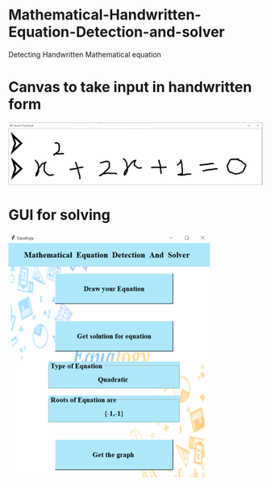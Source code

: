 # Mathematical-Handwritten-Equation-Detection-and-solver
Detecting Handwritten Mathematical equation
# Canvas to take input in handwritten form
![canvas](https://github.com/as959/Mathematical-Handwritten-Equation-Detection-and-solver/blob/master/images/canvas.PNG)

# GUI for solving
![gui_math](https://github.com/as959/Mathematical-Handwritten-Equation-Detection-and-solver/blob/master/images/math_gui.PNG)


